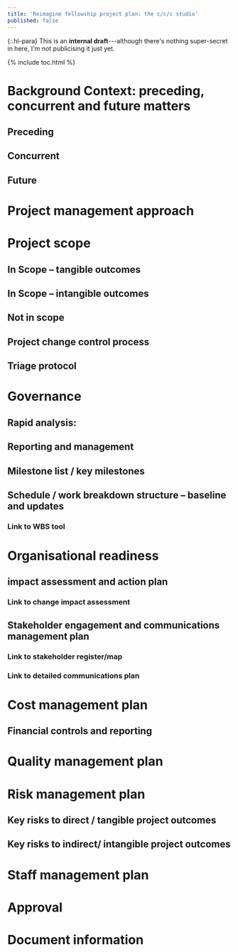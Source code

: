 ```yaml
---
title: 'Reimagine fellowship project plan: the c/c/c studio'
published: false
---
```


{:.hl-para}
This is an **internal draft**---although there's nothing super-secret in here,
I'm not publicising it just yet.

{% include toc.html %}

# Background Context: preceding, concurrent and future matters

## Preceding

## Concurrent

## Future

# Project management approach

# Project scope

## In Scope – tangible outcomes

## In Scope – intangible outcomes

## Not in scope

## Project change control process

## Triage protocol

# Governance

## Rapid analysis:

## Reporting and management

## Milestone list / key milestones

## Schedule / work breakdown structure – baseline and updates

### Link to WBS tool

# Organisational readiness

## impact assessment and action plan

### Link to change impact assessment

## Stakeholder engagement and communications management plan

### Link to stakeholder register/map

### Link to detailed communications plan

# Cost management plan

## Financial controls and reporting

# Quality management plan

# Risk management plan

## Key risks to direct / tangible project outcomes

## Key risks to indirect/ intangible project outcomes

# Staff management plan

# Approval

# Document information
